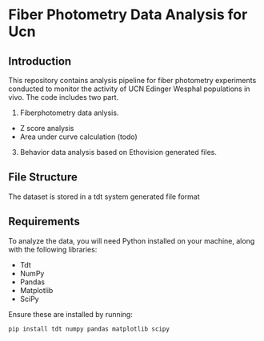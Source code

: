 # Fiber Photometry Data Analysis for Ucn

## Introduction
This repository contains analysis pipeline for fiber photometry experiments conducted to monitor the activity of UCN Edinger Wesphal populations in vivo. 
The code includes two part.  
1. Fiberphotometry data anlysis.
  - Z score analysis
  - Area under curve calculation (todo)
3. Behavior data analysis based on Ethovision generated files.

## File Structure
The dataset is stored in a tdt system generated file format

## Requirements
To analyze the data, you will need Python installed on your machine, along with the following libraries:
- Tdt 
- NumPy
- Pandas
- Matplotlib
- SciPy

Ensure these are installed by running:
```bash
pip install tdt numpy pandas matplotlib scipy

